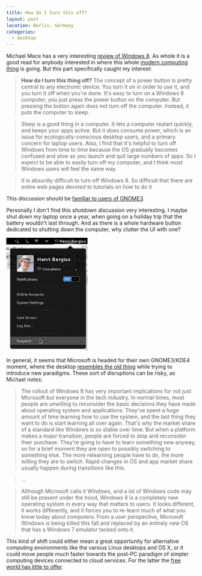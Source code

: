 ```yaml
---
title: How do I turn this off?
layout: post
location: Berlin, Germany
categories:
  - desktop
---
```

Michael Mace has a very interesting [review of Windows 8](http://mobileopportunity.blogspot.com.au/2012/05/fear-and-loathing-and-windows-8.html). As whole it is a good read for anybody interested in where this whole [modern computing thing](/blog/why_the_tablet_form_factor_is_winning/) is going. But this part specifically caught my interest:

> **How do I turn this thing off?** The concept of a power button is pretty central to any electronic device.  You turn it on in order to use it, and you turn it off when you're done.  It's easy to turn on a Windows 8 computer; you just press the power button on the computer.  But pressing the button again does not turn off the computer.  Instead, it puts the computer to sleep.

> Sleep is a good thing in a computer.  It lets a computer restart quickly, and keeps your apps active.  But it does consume power, which is an issue for ecologically-conscious desktop users, and a primary concern for laptop users.  Also, I find that it's helpful to turn off Windows from time to time because the OS gradually becomes confused and slow as you launch and quit large numbers of apps. So I expect to be able to easily turn off my computer, and I think most Windows users will feel the same way.

> It is absurdly difficult to turn off Windows 8.  So difficult that there are entire web pages devoted to tutorials on how to do it

This discussion should be [familiar to users of GNOME3](https://bugzilla.gnome.org/show_bug.cgi?id=643457).

Personally I don't find this _shutdown discussion_ very interesting. I maybe shut down my laptop once a year, when going on a holiday trip that the battery wouldn't last through. And as there is a whole hardware button dedicated to shutting down the computer, why clutter the UI with one?

![No shutdown in GNOME either](/files/gnome3-shutdown.png)

In general, it seems that Microsoft is headed for their own GNOME3/KDE4 moment, where the desktop [resembles the old thing](/blog/the_uncanny_valley_of_free_desktops/) while trying to introduce new paradigms. These sort of disruptions can be risky, as Michael notes:

> The rollout of Windows 8 has very important implications for not just Microsoft but everyone in the tech industry.  In normal times, most people are unwilling to reconsider the basic decisions they have made about operating system and applications.  They've spent a huge amount of time learning how to use the system, and the last thing they want to do is start learning all over again.  That's why the market share of a standard like Windows is so stable over time.  But when a platform makes a major transition, people are forced to stop and reconsider their purchase.  They're going to have to learn something new anyway, so for a brief moment they are open to possibly switching to something else.  The more relearning people have to do, the more willing they are to switch.  Rapid changes in OS and app market share usually happen during transitions like this. 

> ...

> Although Microsoft calls it Windows, and a lot of Windows code may still be present under the hood, Windows 8 is a completely new operating system in every way that matters to users.  It looks different, it works differently, and it forces you to re-learn much of what you know today about computers.  From a user perspective, Microsoft Windows is being killed this fall and replaced by an entirely new OS that has a Windows 7 emulator tacked onto it.

This kind of shift could either mean a great opportunity for alternative computing environments like the various Linux desktops and OS X, or it could move people much faster towards the post-PC paradigm of simpler computing devices connected to cloud services. For the latter the [free world has little to offer](/blog/free_desktop_and_the_cloud/).
